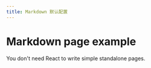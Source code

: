 ```yaml
---
title: Markdown 默认配置
---
```


# Markdown page example

You don't need React to write simple standalone pages.

